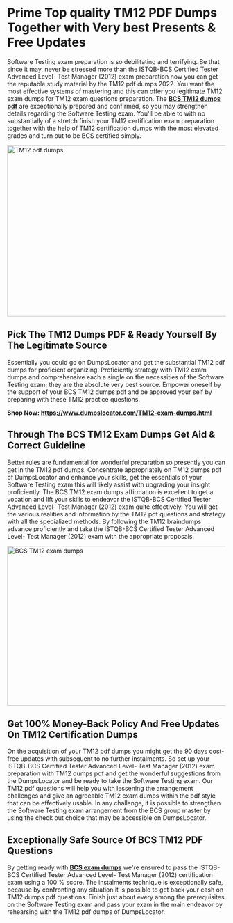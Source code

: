 <h1><strong>Prime Top quality TM12 PDF Dumps Together with Very best Presents &amp; Free Updates</strong></h1>
<p>Software Testing exam preparation is so debilitating and terrifying. Be that since it may, never be stressed more than the ISTQB-BCS Certified Tester Advanced Level- Test Manager (2012) exam preparation now you can get the reputable study material by the TM12 pdf dumps 2022. You want the most effective systems of mastering and this can offer you legitimate TM12 exam dumps for TM12 exam questions preparation. The <strong><a href="https://www.dumpslocator.com/TM12-exam-dumps.html">BCS TM12 dumps pdf</a></strong> are exceptionally prepared and confirmed, so you may strengthen details regarding the Software Testing exam. You'll be able to with no substantially of a stretch finish your TM12 certification exam preparation together with the help of TM12 certification dumps with the most elevated grades and turn out to be BCS certified simply.</p>
<p><img src="https://i.ibb.co/SKhFh8d/Pastel-Purple-Computer-UI-Class-Syllabus-Education-Presentation.png" alt="TM12 pdf dumps" width="700" height="393" /></p>
<h2><strong>Pick The TM12 Dumps PDF &amp; Ready Yourself By The Legitimate Source</strong></h2>
<p>Essentially you could go on DumpsLocator and get the substantial TM12 pdf dumps for proficient organizing. Proficiently strategy with TM12 exam dumps and comprehensive each a single on the necessities of the Software Testing exam; they are the absolute very best source. Empower oneself by the support of your BCS TM12 dumps pdf and be approved your self by preparing with these TM12 practice questions.</p>
<p><strong>Shop Now: <a href="https://www.dumpslocator.com/TM12-exam-dumps.html">https://www.dumpslocator.com/TM12-exam-dumps.html</a></strong></p>
<h2><strong>Through The BCS TM12 Exam Dumps Get Aid &amp; Correct Guideline</strong></h2>
<p>Better rules are fundamental for wonderful preparation so presently you can get in the TM12 pdf dumps. Concentrate appropriately on TM12 dumps pdf of DumpsLocator and enhance your skills, get the essentials of your Software Testing exam this will likely assist with upgrading your insight proficiently. The BCS TM12 exam dumps affirmation is excellent to get a vocation and lift your skills to endeavor the ISTQB-BCS Certified Tester Advanced Level- Test Manager (2012) exam quite effectively. You will get the various realities and information by the TM12 pdf questions and strategy with all the specialized methods. By following the TM12 braindumps advance proficiently and take the ISTQB-BCS Certified Tester Advanced Level- Test Manager (2012) exam with the appropriate proposals.</p>
<p><a href="https://www.dumpslocator.com/TM12-exam-dumps.html"><img src="https://i.ibb.co/NtZbgjG/Blue-and-White-Medical-Dental-Clinic-Facebook-Ad.png" alt="BCS TM12 exam dumps" width="700" height="367" /></a></p>
<h2><strong>Get 100% Money-Back Policy And Free Updates On TM12 Certification Dumps</strong></h2>
<p>On the acquisition of your TM12 pdf dumps you might get the 90 days cost-free updates with subsequent to no further instalments. So set up your ISTQB-BCS Certified Tester Advanced Level- Test Manager (2012) exam preparation with TM12 dumps pdf and get the wonderful suggestions from the DumpsLocator and be ready to take the Software Testing exam. Our TM12 pdf questions will help you with lessening the arrangement challenges and give an agreeable TM12 exam dumps within the pdf style that can be effectively usable. In any challenge, it is possible to strengthen the Software Testing exam arrangement from the BCS group master by using the check out choice that may be accessible on DumpsLocator.</p>
<h2><strong>Exceptionally Safe Source Of BCS TM12 PDF Questions</strong></h2>
<p>By getting ready with <strong><a href="https://www.dumpslocator.com/bcs-exams.html">BCS exam dumps</a></strong> we're ensured to pass the ISTQB-BCS Certified Tester Advanced Level- Test Manager (2012) certification exam using a 100 % score. The instalments technique is exceptionally safe, because by confronting any situation it is possible to get back your cash on TM12 dumps pdf questions. Finish just about every among the prerequisites on the Software Testing exam and pass your exam in the main endeavor by rehearsing with the TM12 pdf dumps of DumpsLocator.</p>
